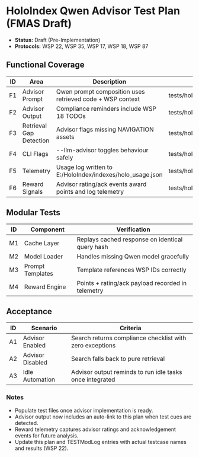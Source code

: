 ﻿# HoloIndex Qwen Advisor Test Plan (FMAS Draft)

- **Status:** Draft (Pre-Implementation)
- **Protocols:** WSP 22, WSP 35, WSP 17, WSP 18, WSP 87

## Functional Coverage
| ID | Area | Description | Planned Tests |
|----|------|-------------|---------------|
| F1 | Advisor Prompt | Qwen prompt composition uses retrieved code + WSP context | tests/holo_index/test_qwen_advisor_prompt.py |
| F2 | Advisor Output | Compliance reminders include WSP 18 TODOs | tests/holo_index/test_qwen_advisor_output.py |
| F3 | Retrieval Gap Detection | Advisor flags missing NAVIGATION assets | tests/holo_index/test_qwen_advisor_gap.py |
| F4 | CLI Flags | --llm-advisor toggles behaviour safely | tests/holo_index/test_cli_flags.py |
| F5 | Telemetry | Usage log written to E:/HoloIndex/indexes/holo_usage.json | tests/holo_index/test_advisor_telemetry.py |
| F6 | Reward Signals | Advisor rating/ack events award points and log telemetry | tests/holo_index/test_reward_events.py |

## Modular Tests
| ID | Component | Verification |
|----|-----------|-------------|
| M1 | Cache Layer | Replays cached response on identical query hash |
| M2 | Model Loader | Handles missing Qwen model gracefully |
| M3 | Prompt Templates | Template references WSP IDs correctly |
| M4 | Reward Engine | Points + rating/ack payload recorded in telemetry |

## Acceptance
| ID | Scenario | Criteria |
|----|----------|----------|
| A1 | Advisor Enabled | Search returns compliance checklist with zero exceptions |
| A2 | Advisor Disabled | Search falls back to pure retrieval |
| A3 | Idle Automation | Advisor output reminds to run idle tasks once integrated |

### Notes
- Populate test files once advisor implementation is ready.
- Advisor output now includes an auto-link to this plan when test cues are detected.
- Reward telemetry captures advisor ratings and acknowledgement events for future analysis.
- Update this plan and TESTModLog entries with actual testcase names and results (WSP 22).
